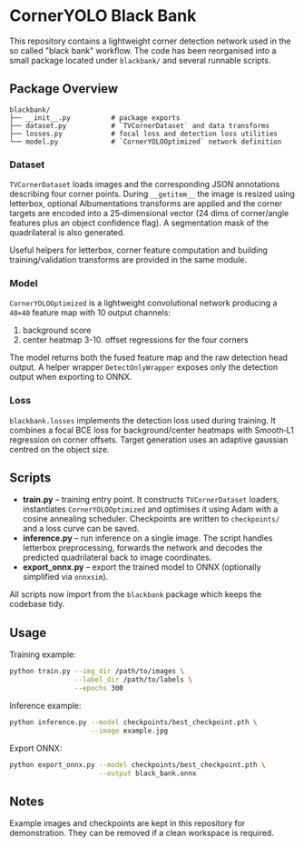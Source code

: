 # CornerYOLO Black Bank

This repository contains a lightweight corner detection network used in the so called "black bank" workflow.  The code has been reorganised into a small package located under `blackbank/` and several runnable scripts.

## Package Overview

```
blackbank/
├── __init__.py          # package exports
├── dataset.py           # `TVCornerDataset` and data transforms
├── losses.py            # focal loss and detection loss utilities
└── model.py             # `CornerYOLOOptimized` network definition
```

### Dataset
`TVCornerDataset` loads images and the corresponding JSON annotations describing four corner points.  During `__getitem__` the image is resized using letterbox, optional Albumentations transforms are applied and the corner targets are encoded into a 25‑dimensional vector (24 dims of corner/angle features plus an object confidence flag).  A segmentation mask of the quadrilateral is also generated.

Useful helpers for letterbox, corner feature computation and building training/validation transforms are provided in the same module.

### Model
`CornerYOLOOptimized` is a lightweight convolutional network producing a `40×40` feature map with 10 output channels:

1. background score
2. center heatmap
3-10. offset regressions for the four corners

The model returns both the fused feature map and the raw detection head output.  A helper wrapper `DetectOnlyWrapper` exposes only the detection output when exporting to ONNX.

### Loss
`blackbank.losses` implements the detection loss used during training.  It combines a focal BCE loss for background/center heatmaps with Smooth‑L1 regression on corner offsets.  Target generation uses an adaptive gaussian centred on the object size.

## Scripts

- **train.py** – training entry point.  It constructs `TVCornerDataset` loaders, instantiates `CornerYOLOOptimized` and optimises it using Adam with a cosine annealing scheduler.  Checkpoints are written to `checkpoints/` and a loss curve can be saved.
- **inference.py** – run inference on a single image.  The script handles letterbox preprocessing, forwards the network and decodes the predicted quadrilateral back to image coordinates.
- **export_onnx.py** – export the trained model to ONNX (optionally simplified via `onnxsim`).

All scripts now import from the `blackbank` package which keeps the codebase tidy.

## Usage

Training example:
```bash
python train.py --img_dir /path/to/images \
                --label_dir /path/to/labels \
                --epochs 300
```

Inference example:
```bash
python inference.py --model checkpoints/best_checkpoint.pth \
                    --image example.jpg
```

Export ONNX:
```bash
python export_onnx.py --model checkpoints/best_checkpoint.pth \
                      --output black_bank.onnx
```

## Notes

Example images and checkpoints are kept in this repository for demonstration.  They can be removed if a clean workspace is required.
